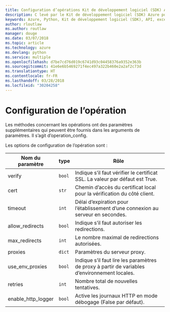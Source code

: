 ```yaml
---
title: Configuration d’opérations Kit de développement logiciel (SDK) Azure pour Python
description: C levé par le Kit de développement logiciel (SDK) Azure pour Python
keywords: Azure, Python, Kit de développement logiciel (SDK), API, exceptions
author: rloutlaw
ms.author: routlaw
manager: douge
ms.date: 03/07/2018
ms.topic: article
ms.technology: azure
ms.devlang: python
ms.service: multiple
ms.openlocfilehash: d7be7cd76d019c6741d93c04458376a9352e363b
ms.sourcegitcommit: 41e6e6b5469271f4ec497a322b460e2a2af2c73d
ms.translationtype: HT
ms.contentlocale: fr-FR
ms.lasthandoff: 03/28/2018
ms.locfileid: "30204258"
---
```

# <a name="operation-config"></a>Configuration de l’opération 

Les méthodes concernant les opérations ont des paramètres supplémentaires qui peuvent être fournis dans les arguments de paramètres. Il s’agit d’operation_config.

Les options de configuration de l’opération sont :

|Nom du paramètre|type|Rôle|
|----------------------|------|---------------|
| verify |`bool`|Indique s’il faut vérifier le certificat SSL. La valeur par défaut est True.|
|  cert |`str`| Chemin d’accès du certificat local pour la vérification du côté client.|
|  timeout |`int`| Délai d’expiration pour l’établissement d’une connexion au serveur en secondes.|
|  allow_redirects |`bool` | Indique s’il faut autoriser les redirections.|
|  max_redirects  |`int`| Le nombre maximal de redirections autorisées.|
|  proxies  |`dict` |Paramètres du serveur proxy.|
|  use_env_proxies |`bool` |Indique s’il faut lire les paramètres de proxy à partir de variables d’environnement locales.|
|  retries  |`int` | Nombre total de nouvelles tentatives.|
|  enable_http_logger | `bool`| Active les journaux HTTP en mode débogage (False par défaut).|
